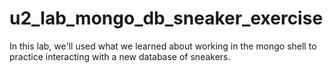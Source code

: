 # u2_lab_mongo_db_sneaker_exercise
In this lab, we'll used what we learned about working in the mongo shell to practice interacting with a new database of sneakers.
